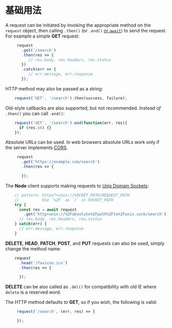 # 基础用法

A request can be initiated by invoking the appropriate method on the `request` object, then calling `.then()` (or `.end()` [or `await`](#promise-and-generator-support)) to send the request. For example a simple __GET__ request:

```js
     request
       .get('/search')
       .then(res => {
          // res.body, res.headers, res.status
       })
       .catch(err => {
          // err.message, err.response
       });
```

HTTP method may also be passed as a string:

```js
    request('GET', '/search').then(success, failure);
```

Old-style callbacks are also supported, but not recommended. *Instead of* `.then()` you can call `.end()`:

```js
    request('GET', '/search').end(function(err, res){
      if (res.ok) {}
    });
```

Absolute URLs can be used. In web browsers absolute URLs work only if the server implements [CORS](#cors).

```js
     request
       .get('https://example.com/search')
       .then(res => {

       });
```

The __Node__ client supports making requests to [Unix Domain Sockets](https://en.wikipedia.org/wiki/Unix_domain_socket):

```js
    // pattern: https?+unix://SOCKET_PATH/REQUEST_PATH
    //          Use `%2F` as `/` in SOCKET_PATH
    try {
      const res = await request
        .get('http+unix://%2Fabsolute%2Fpath%2Fto%2Funix.sock/search');
      // res.body, res.headers, res.status
    } catch(err) {
      // err.message, err.response
    }
```

__DELETE__, __HEAD__, __PATCH__, __POST__, and __PUT__ requests can also be used, simply change the method name:

```js
    request
      .head('/favicon.ico')
      .then(res => {

      });
```

__DELETE__ can be also called as `.del()` for compatibility with old IE where `delete` is a reserved word.

The HTTP method defaults to __GET__, so if you wish, the following is valid:

```js
     request('/search', (err, res) => {

     });
```
